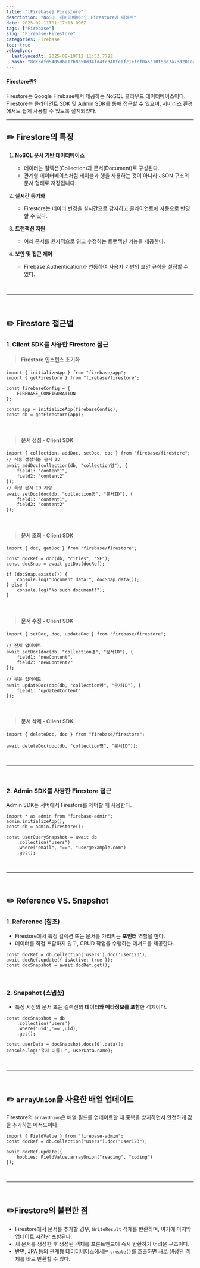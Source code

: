 ```yaml
---
title: "[Firebase] Firestore"
description: "NoSQL 데이터베이스인 Firestore에 대해서"
date: 2025-02-11T01:17:13.096Z
tags: ["Firebase"]
slug: "Firebase-Firestore"
categories: Firebase
toc: true
velogSync:
  lastSyncedAt: 2025-08-19T12:11:53.779Z
  hash: "8dc3dfd5405dba17b8b50d34fd4fcd40feafc1efcf0a5c10f5dd7a73d201a45d"
---
```


#### Firestore란?

Firestore는 Google Firebase에서 제공하는 NoSQL 클라우드 데이터베이스이다. Firestore는 클라이언트 SDK 및 Admin SDK를 통해 접근할 수 있으며, 서버리스 환경에서도 쉽게 사용할 수 있도록 설계되었다.

---

## ✏️ Firestore의 특징

1. **NoSQL 문서 기반 데이터베이스**  
   - 데이터는 컬렉션(Collection)과 문서(Document)로 구성된다.  
   - 관계형 데이터베이스처럼 테이블과 행을 사용하는 것이 아니라 JSON 구조의 문서 형태로 저장됩니다.

2. **실시간 동기화**  
   - Firestore는 데이터 변경을 실시간으로 감지하고 클라이언트에 자동으로 반영할 수 있다.

3. **트랜잭션 지원**  
   - 여러 문서를 원자적으로 읽고 수정하는 트랜잭션 기능을 제공한다.

5. **보안 및 접근 제어**  
   - Firebase Authentication과 연동하여 사용자 기반의 보안 규칙을 설정할 수 있다.

<br>

---

<br>

## ✏️ Firestore 접근법

### 1. Client SDK를 사용한 Firestore 접근

>#### Firestore 인스턴스 초기화

```tsx
import { initializeApp } from "firebase/app";
import { getFirestore } from "firebase/firestore";

const firebaseConfig = {
    FIREBASE_CONFIGURATION
};

const app = initializeApp(firebaseConfig);
const db = getFirestore(app);
```


<br>

>#### **문서 생성 - Client SDK**

```tsx
import { collection, addDoc, setDoc, doc } from "firebase/firestore";
// 자동 생성되는 문서 ID
await addDoc(collection(db, "collection명"), {
    field1: "content1",
    field2: "content2"
});
// 특정 문서 ID 지정
await setDoc(doc(db, "collection명", "문서ID"), {
    field1: "content1",
    field2: "content2"
});
```

<br>

>#### **문서 조회 - Client SDK**

```tsx
import { doc, getDoc } from "firebase/firestore";

const docRef = doc(db, "cities", "SF");
const docSnap = await getDoc(docRef);

if (docSnap.exists()) {
    console.log("Document data:", docSnap.data());
} else {
    console.log("No such document!");
}
```

<br>

>#### **문서 수정 - Client SDK**

```tsx
import { setDoc, doc, updateDoc } from "firebase/firestore";

// 전체 업데이트
await setDoc(doc(db, "collection명", "문서ID"), {
    field1: "newContent",
    field2: "newContent2"
});

// 부분 업데이트
await updateDoc(doc(db, "collection명", "문서ID"), {
    field1: "updatedContent"
});
```

<br>

>#### **문서 삭제 - Client SDK**

```tsx
import { deleteDoc, doc } from "firebase/firestore";

await deleteDoc(doc(db, "collection명", "문서ID"));
```

<br>

---

<br>

### 2. Admin SDK를 사용한 Firestore 접근
Admin SDK는 서버에서 Firestore를 제어할 때 사용한다.

```tsx
import * as admin from "firebase-admin";
admin.initializeApp();
const db = admin.firestore();

const userQuerySnapshot = await db
    .collection("users")
    .where("email", "==", "user@example.com")
    .get();
```

<br>

---

<br>

## ✏️ Reference VS. Snapshot

### **1. Reference (참조)**
- Firestore에서 특정 컬렉션 또는 문서를 가리키는 **포인터** 역할을 한다.
- 데이터를 직접 포함하지 않고, CRUD 작업을 수행하는 메서드를 제공한다.

```tsx
const docRef = db.collection('users').doc('user123');
await docRef.update({ isActive: true });
const docSnapshot = await docRef.get();
```

<br>

### **2. Snapshot (스냅샷)**
- 특정 시점의 문서 또는 컬렉션의 **데이터와 메타정보를 포함**한 객체이다.
```tsx
const docSnapshot = db
	.collection('users')
	.where('uid','==',uid);
	.get();

const userData = docSnapshot.docs[0].data();
console.log("유저 이름: ", userData.name);
```

<br>

---

<br>

## ✏️ `arrayUnion`을 사용한 배열 업데이트
Firestore의 `arrayUnion`은 배열 필드를 업데이트할 때 중복을 방지하면서 안전하게 값을 추가하는 메서드이다.

```tsx
import { FieldValue } from "firebase-admin";
const docRef = db.collection("users").doc("user123");

await docRef.update({
    hobbies: FieldValue.arrayUnion("reading", "coding")
});
```

<br>

---

<br>

## ✏️Firestore의 불편한 점

- Firestore에서 문서를 추가할 경우, `WriteResult` 객체를 반환하며, 여기에 마지막 업데이트 시간만 포함된다.
- 새 문서를 생성한 후 생성된 객체를 프론트엔드에 즉시 반환하기 어려운 구조이다.
- 반면, JPA 등의 관계형 데이터베이스에서는 `create()`를 호출하면 새로 생성된 객체를 바로 반환할 수 있다.




